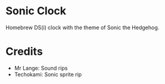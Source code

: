 # Sonic Clock
Homebrew DS(i) clock with the theme of Sonic the Hedgehog.

# Credits
* Mr Lange: Sound rips
* Techokami: Sonic sprite rip
